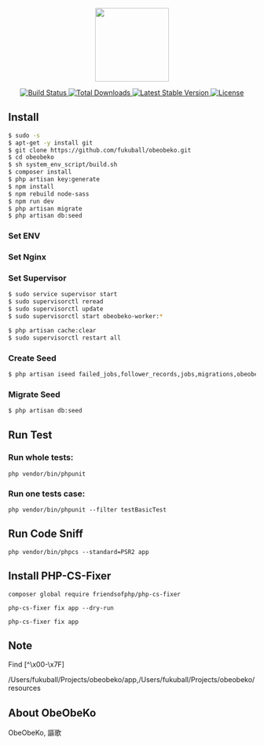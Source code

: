 <p align="center">
    <a href="https://laravel.com" target="_blank">
        <img width="150"src="https://laravel.com/laravel.png">
    </a>
</p>
<p align="center">
    <a href="https://travis-ci.org/laravel/framework">
        <img src="https://travis-ci.org/laravel/framework.svg" alt="Build Status">
    </a>
    <a href="https://packagist.org/packages/laravel/framework">
        <img src="https://poser.pugx.org/laravel/framework/d/total.svg" alt="Total Downloads">
    </a>
    <a href="https://packagist.org/packages/laravel/framework">
        <img src="https://poser.pugx.org/laravel/framework/v/stable.svg" alt="Latest Stable Version">
    </a>
    <a href="https://packagist.org/packages/laravel/framework">
        <img src="https://poser.pugx.org/laravel/framework/license.svg" alt="License">
    </a>
</p>

## Install

```bash
$ sudo -s
$ apt-get -y install git
$ git clone https://github.com/fukuball/obeobeko.git
$ cd obeobeko
$ sh system_env_script/build.sh
$ composer install
$ php artisan key:generate
$ npm install
$ npm rebuild node-sass
$ npm run dev
$ php artisan migrate
$ php artisan db:seed
```

### Set ENV

### Set Nginx

### Set Supervisor

```bash
$ sudo service supervisor start
$ sudo supervisorctl reread
$ sudo supervisorctl update
$ sudo supervisorctl start obeobeko-worker:*

$ php artisan cache:clear
$ sudo supervisorctl restart all
```

### Create Seed

```bash
$ php artisan iseed failed_jobs,follower_records,jobs,migrations,obeobeko_comments,obeobeko_like_records,obeobeko_play_records,obeobekos,password_resets,user_activations,user_fb_records,users,youtube_items
```

### Migrate Seed

```bash
$ php artisan db:seed
```

## Run Test

### Run whole tests:

```
php vendor/bin/phpunit
```

### Run one tests case:

```
php vendor/bin/phpunit --filter testBasicTest
```

## Run Code Sniff

```
php vendor/bin/phpcs --standard=PSR2 app
```

## Install PHP-CS-Fixer

```
composer global require friendsofphp/php-cs-fixer
```

```
php-cs-fixer fix app --dry-run
```

```
php-cs-fixer fix app
```

## Note

Find [^\x00-\x7F]

/Users/fukuball/Projects/obeobeko/app,/Users/fukuball/Projects/obeobeko/resources

## About ObeObeKo

ObeObeKo, 謳歌
